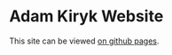# Adam Kiryk Website

This site can be viewed [on github pages](https://akiryk.github.io/adamkiryk/).